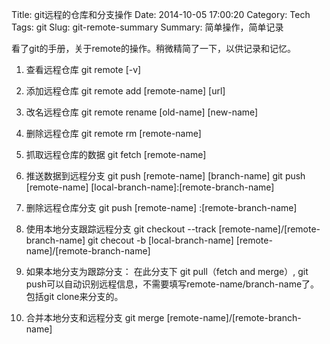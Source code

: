 Title: git远程的仓库和分支操作
Date: 2014-10-05 17:00:20
Category: Tech
Tags: git
Slug: git-remote-summary
Summary: 简单操作，简单记录

看了git的手册，关于remote的操作。稍微精简了一下，以供记录和记忆。

1. 查看远程仓库
		git remote [-v]

2. 添加远程仓库
		git remote add [remote-name] [url]

3. 改名远程仓库
		git remote rename [old-name] [new-name]

4. 删除远程仓库
 		git remote rm [remote-name]

5. 抓取远程仓库的数据
		git fetch [remote-name]
   
6. 推送数据到远程分支
		git push [remote-name] [branch-name]
		git push [remote-name] [local-branch-name]:[remote-branch-name]

7. 删除远程仓库分支
		git push [remote-name] :[remote-branch-name]

8. 使用本地分支跟踪远程分支
		git checkout --track [remote-name]/[remote-branch-name]
		git checout -b [local-branch-name] [remote-name]/[remote-branch-name]

9. 如果本地分支为跟踪分支：
  在此分支下 git pull（fetch and merge）, git push可以自动识别远程信息，不需要填写remote-name/branch-name了。包括git clone来分支的。

10. 合并本地分支和远程分支
		git merge [remote-name]/[remote-branch-name]
